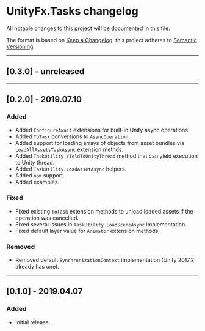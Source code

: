 # UnityFx.Tasks changelog
All notable changes to this project will be documented in this file.

The format is based on [Keep a Changelog](http://keepachangelog.com/); this project adheres to [Semantic Versioning](http://semver.org/).

-----------------------
## [0.3.0] - unreleased

-----------------------
## [0.2.0] - 2019.07.10

### Added
- Added `ConfigureAwait` extensions for built-in Unity async operations.
- Added `ToTask` conversions to `AsyncOperation`.
- Added support for loading arrays of objects from asset bundles via `LoadAllAssetsTaskAsync` extension methds.
- Added `TaskUtility.YieldToUnityThread` method that can yield execution to Unity thread.
- Added `TaskUtility.LoadAssetAsync` helpers.
- Added `npm` support.
- Added examples.

### Fixed
- Fixed existing `ToTask` extension methods to unload loaded assets if the operation was cancelled.
- Fixed several issues in `TaskUtility.LoadSceneAsync` implementation.
- Fixed default layer value for `Animator` extension methods.

### Removed
- Removed default `SynchronizationContext` implementation (Unity 2017.2 already has one).

-----------------------
## [0.1.0] - 2019.04.07

### Added
- Initial release.
